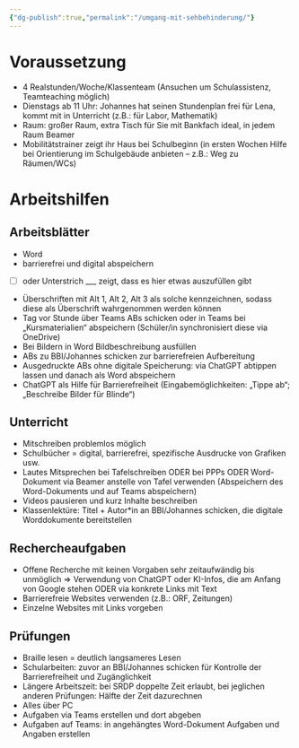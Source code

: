 ```yaml
---
{"dg-publish":true,"permalink":"/umgang-mit-sehbehinderung/"}
---
```


# Voraussetzung

- 4 Realstunden/Woche/Klassenteam (Ansuchen um Schulassistenz, Teamteaching möglich)
- Dienstags ab 11 Uhr: Johannes hat seinen Stundenplan frei für Lena, kommt mit in Unterricht (z.B.: für Labor, Mathematik)
- Raum: großer Raum, extra Tisch für Sie mit Bankfach ideal, in jedem Raum Beamer
- Mobilitätstrainer zeigt ihr Haus bei Schulbeginn (in ersten Wochen Hilfe bei Orientierung im Schulgebäude anbieten – z.B.: Weg zu Räumen/WCs)

# Arbeitshilfen

## Arbeitsblätter

- Word
- barrierefrei und digital abspeichern
- [  ] oder Unterstrich ___ zeigt, dass es hier etwas auszufüllen gibt
- Überschriften mit Alt 1, Alt 2, Alt 3 als solche kennzeichnen, sodass diese als Überschrift wahrgenommen werden können
- Tag vor Stunde über Teams ABs schicken oder in Teams bei „Kursmaterialien“ abspeichern (Schüler/in synchronisiert diese via OneDrive)
- Bei Bildern in Word Bildbeschreibung ausfüllen
- ABs zu BBI/Johannes schicken zur barrierefreien Aufbereitung
- Ausgedruckte ABs ohne digitale Speicherung: via ChatGPT abtippen lassen und danach als Word abspeichern
- ChatGPT als Hilfe für Barrierefreiheit (Eingabemöglichkeiten: „Tippe ab“; „Beschreibe Bilder für Blinde“)

## Unterricht

- Mitschreiben problemlos möglich
- Schulbücher = digital, barrierefrei, spezifische Ausdrucke von Grafiken usw.
- Lautes Mitsprechen bei Tafelschreiben ODER bei PPPs ODER Word-Dokument via Beamer anstelle von Tafel verwenden (Abspeichern des Word-Dokuments und auf Teams abspeichern)
- Videos pausieren und kurz Inhalte beschreiben
- Klassenlektüre: Titel + Autor*in an BBI/Johannes schicken, die digitale Worddokumente bereitstellen

## Rechercheaufgaben

- Offene Recherche mit keinen Vorgaben sehr zeitaufwändig bis unmöglich => Verwendung von ChatGPT oder KI-Infos, die am Anfang von Google stehen ODER via konkrete Links mit Text
- Barrierefreie Websites verwenden (z.B.: ORF, Zeitungen)
- Einzelne Websites mit Links vorgeben

## Prüfungen

- Braille lesen = deutlich langsameres Lesen
- Schularbeiten: zuvor an BBI/Johannes schicken für Kontrolle der Barrierefreiheit und Zugänglichkeit
- Längere Arbeitszeit: bei SRDP doppelte Zeit erlaubt, bei jeglichen anderen Prüfungen: Hälfte der Zeit dazurechnen
- Alles über PC
- Aufgaben via Teams erstellen und dort abgeben
- Aufgaben auf Teams: in angehängtes Word-Dokument Aufgaben und Angaben erstellen